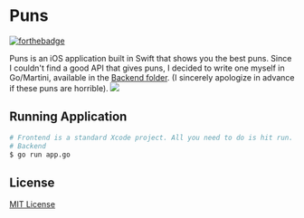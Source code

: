 Puns
====
[![forthebadge](http://forthebadge.com/badges/built-with-love.svg)](http://forthebadge.com)

Puns is an iOS application built in Swift that shows you the best puns. Since I couldn't find a good API that gives puns, I decided to write one myself in Go/Martini, available in the [Backend folder](Backend). (I sincerely apologize in advance if these puns are horrible).
<img src="http://i.imgur.com/7XkZpqD.jpg">
## Running Application
```sh
# Frontend is a standard Xcode project. All you need to do is hit run.
# Backend
$ go run app.go
```

## License
[MIT License](LICENSE)
